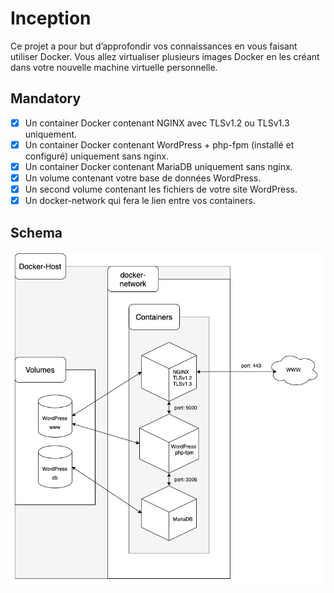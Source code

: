 # Inception
Ce projet a pour but d’approfondir vos connaissances en vous faisant utiliser Docker.
Vous allez virtualiser plusieurs images Docker en les créant dans votre nouvelle machine
virtuelle personnelle.

## Mandatory
- [x] Un container Docker contenant NGINX avec TLSv1.2 ou TLSv1.3 uniquement.
- [x] Un container Docker contenant WordPress + php-fpm (installé et configuré) uniquement sans nginx.
- [x]  Un container Docker contenant MariaDB uniquement sans nginx.
- [x]  Un volume contenant votre base de données WordPress.
- [x]  Un second volume contenant les fichiers de votre site WordPress.
- [x]  Un docker-network qui fera le lien entre vos containers.

## Schema
<p style="text-align:center"><img alt="Schema inception" src="./asset/schema.jpg" ></p>

